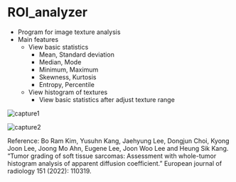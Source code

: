 # ROI_analyzer
- Program for image texture analysis
- Main features
  - View basic statistics
    - Mean, Standard deviation
    - Median, Mode
    - Minimum, Maximum
    - Skewness, Kurtosis
    - Entropy, Percentile
  - View histogram of textures
    - View basic statistics after adjust texture range

![capture1](https://user-images.githubusercontent.com/49828672/100877128-b1360b00-34eb-11eb-9422-0e51455cb08e.png)

![capture2](https://user-images.githubusercontent.com/49828672/100877144-b4c99200-34eb-11eb-8d9d-96a9dbbce7bb.png)

Reference: Bo Ram Kim, Yusuhn Kang, Jaehyung Lee, Dongjun Choi, Kyong Joon Lee, Joong Mo Ahn, Eugene Lee, Joon Woo Lee and Heung Sik Kang. “Tumor grading of soft tissue sarcomas: Assessment with whole-tumor histogram analysis of apparent diffusion coefficient.” European journal of radiology 151 (2022): 110319.
